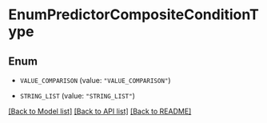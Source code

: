 # EnumPredictorCompositeConditionType

## Enum


* `VALUE_COMPARISON` (value: `"VALUE_COMPARISON"`)

* `STRING_LIST` (value: `"STRING_LIST"`)


[[Back to Model list]](../README.md#documentation-for-models) [[Back to API list]](../README.md#documentation-for-api-endpoints) [[Back to README]](../README.md)


